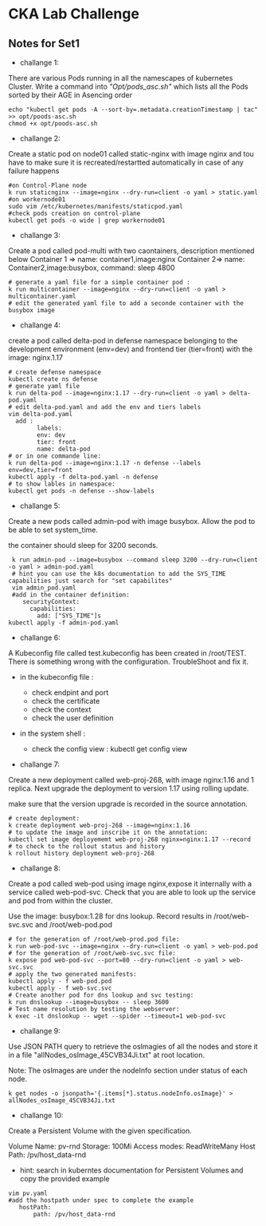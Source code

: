 # CKA Lab Challenge

## Notes for Set1

* challange 1:

There are various Pods running in all the namescapes of kubernetes Cluster. Write a command into _"Opt/pods_asc.sh"_ which lists all the Pods sorted by their AGE in Asencing order
```kubectl get pods -A -o json | grep metadata   
echo "kubectl get pods -A --sort-by=.metadata.creationTimestamp | tac" >> opt/poods-asc.sh 
chmod +x opt/poods-asc.sh 
```
* challange 2:

Create a static pod on node01 called static-nginx with image nginx and tou have to make sure it is recreated/restartted automatically in case of any failure happens

```
#on Control-Plane node
k run staticnginx --image=nginx --dry-run=client -o yaml > static.yaml
#on workernode01
sudo vim /etc/kubernetes/manifests/staticpod.yaml
#check pods creation on control-plane 
kubectl get pods -o wide | grep workernode01
```
* challange 3:

Create a pod called pod-multi with two caontainers, description mentioned below
Container 1 => name: container1,image:nginx
Container 2=> name: Container2,image:busybox, command: sleep 4800

```
# generate a yaml file for a simple container pod :
k run multicontainer --image=nginx --dry-run=client -o yaml > multicontainer.yaml
# edit the generated yaml file to add a seconde container with the busybox image
```
* challange 4:

create a pod called delta-pod in defense namespace belonging to the development environment (env=dev) and frontend tier (tier=front) with the image: nginx.1.17

```
# create defense namespace
kubectl create ns defense
# generate yaml file
k run delta-pod --image=nginx:1.17 --dry-run=client -o yaml > delta-pod.yaml
# edit delta-pod.yaml and add the env and tiers labels
vim delta-pod.yaml
  add : 
        labels:
        env: dev
        tier: front
        name: delta-pod
# or in one commande line:
k run delta-pod --image=nginx:1.17 -n defense --labels env=dev,tier=front
kubectl apply -f delta-pod.yaml -n defense
# to show lables in namespace: 
kubectl get pods -n defense --show-labels 
```
* challange 5:

Create a new pods called admin-pod with image busybox.
Allow the pod to be able to set system_time.

the container should sleep for 3200 seconds.

```
 k run admin-pod --image=busybox --command sleep 3200 --dry-run=client -o yaml > admin-pod.yaml
 # hint you can use the k8s documentation to add the SYS_TIME capabilities just search for "set capabilites" 
 vim admin_pod.yaml
 #add in the container definition:
    securityContext:
      capabilities:
        add: ["SYS_TIME"]s
kubectl apply -f admin-pod.yaml
```

* challange 6:

A Kubeconfig file called test.kubeconfig has been created in /root/TEST.
There is something wrong with the configuration.
TroubleShoot and fix it.

* in the kubeconfig file :
    * check endpint and port 
    * check the certificate
    * check the context
    * check the user definition 
* in the system shell : 
    * check the config view : kubectl get config view

* challange 7:

Create a new deployment called web-proj-268, with image nginx:1.16 and 1 replica. Next upgrade the deployment to version 1.17 using rolling update.

make sure that the version upgrade is recorded in the source annotation.
```
# create deployment:
k create deployment web-proj-268 --image=nginx:1.16 
# to update the image and inscribe it on the annotation:
kubectl set image deployememt web-proj-268 nginx=nginx:1.17 --record
# to check to the rollout status and history 
k rollout history deployment web-proj-268
```
* challange 8:

Create a pod called web-pod using image nginx,expose it internally with a service called web-pod-svc. Check that you are able to look up the service and pod from within the cluster.

Use the image: busybox:1.28 for dns lookup.
Record results in /root/web-svc.svc and /root/web-pod.pod

```
# for the generation of /root/web-prod.pod file:
k run web-pod-svc --image=nginx --dry-run=client -o yaml > web-pod.pod
# for the generation of /root/web-svc.svc file:
k expose pod web-pod-svc --port=80 --dry-run=client -o yaml > web-svc.svc
# apply the two generated manifests:
kubectl apply - f web-pod.pod
kubectl apply - f web-svc.svc
# Create another pod for dns lookup and svc testing:
k run dnslookup --image=busybox -- sleep 3600
# Test name resolution by testing the webserver:
k exec -it dnslookup -- wget --spider --timeout=1 web-pod-svc
```
* challange 9:

Use JSON PATH query to retrieve the osImagies of all the nodes and store it in a file "allNodes_osImage_45CVB34Ji.txt" at root location.

Note: The osImages are under the nodeInfo section under status of each node.

```
k get nodes -o jsonpath='{.items[*].status.nodeInfo.osImage}' > allNodes_osImage_45CVB34Ji.txt
```

* challange 10:

Create a Persistent Volume with the given specification.

Volume Name: pv-rnd
Storage: 100Mi
Access modes: ReadWriteMany
Host Path: /pv/host_data-rnd

 * hint: search in kuberntes documentation for Persistent Volumes 
 and copy the provided example

```
vim pv.yaml
#add the hostpath under spec to complete the example
   hostPath:
       path: /pv/host_data-rnd
```